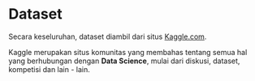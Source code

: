 # Dataset
Secara keseluruhan, dataset diambil dari situs [Kaggle.com](https://www.kaggle.com/).

Kaggle merupakan situs komunitas yang membahas tentang semua hal yang berhubungan dengan **Data Science**,
mulai dari diskusi, dataset, kompetisi dan lain - lain.

